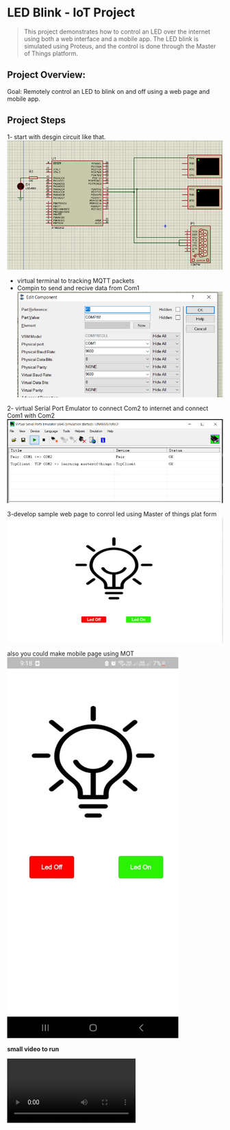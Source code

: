 # LED Blink - IoT Project 

> This project demonstrates how to control an LED over the internet using both a web interface and a mobile app. The LED blink is simulated using Proteus, and the control is done through the Master of Things platform.

## Project Overview:
Goal: Remotely control an LED to blink on and off using a web page and mobile app.

## Project Steps
1- start with desgin circuit like that.
![circuit design](images/circuit_desgin.png)

- virtual terminal to tracking MQTT packets
- Compin to send and recive data from Com1 
![Compin Setting](images/Compin.png)


2- virtual Serial Port Emulator to connect Com2 to internet and connect Com1 with Com2 
        ![VSPE](images/VSPE.png)

3-develop sample web page to conrol led using Master of things plat form
        ![MOT](images/MOT_page.png)

also you could make mobile page using MOT  
        <img src="images/mobile_MOT.jpg" alt="Description" width="400" >

**small video to run**

![video](images/vedio.mkv)
